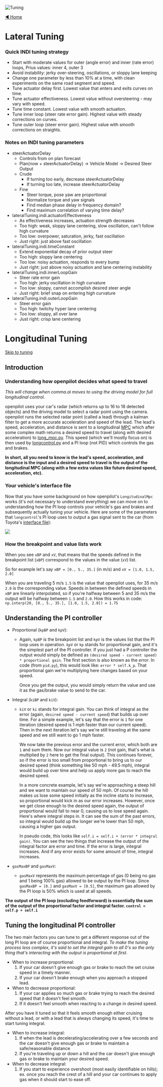 ![Tuning](https://user-images.githubusercontent.com/37757984/83087550-658b3c00-a046-11ea-9744-8f1e51fa8009.png)

[◄ Home](https://github.com/commaai/openpilot/wiki)

# Lateral Tuning

### Quick INDI tuning strategy
 - Start with moderate values for outer (angle error) and inner (rate error) loops, Prius values: inner 4, outer 3
 - Avoid instability: jerky over-steering, oscillations, or sloppy lane keeping
 - Change one parameter by less than 10% at a time, with clean experiments on the same road segment and speed.
 - Tune actuator delay first. Lowest value that enters and exits curves on time.
 - Tune actuator effectiveness. Lowest value without oversteering - may vary with speed.
 - Tune time constant. Lowest value with smooth actuation.
 - Tune inner loop (steer rate error gain). Highest value with steady corrections on curves.
 - Tune outer loop (steer error gain). Highest value with smooth corrections on straights.

### Notes on INDI tuning parameters
* steerActuatorDelay
  * Controls from on plan forecast
  * Plan(now + steerActuatorDelay) -> Vehicle Model -> Desired Steer Output
  * Crude
    * If turning too early, decrease steerActuatorDelay
    * If turning too late, increase steerActuatorDelay
  * Fine
    * Steer torque, pose yaw are proportional
    * Normalize torque and yaw signals
    * Find median phase delay in frequency domain?
    * Find maximum correlation of varying time delay?
* lateralTuning.indi.actuatorEffectiveness
  * As effectiveness increases, actuation strength decreases
  * Too high: weak, sloppy lane centering, slow oscillation, can't follow high curvature
  * Too low: overpower, saturation, jerky, fast oscillation
  * Just right: just above fast oscillation
* lateralTuning.indi.timeConstant
  * Extend exponential decay of prior output steer
  * Too high: sloppy lane centering
  * Too low: noisy actuation, responds to every bump
  * Just right: just above noisy actuation and lane centering instability
* lateralTuning.indi.innerLoopGain
  * Steer rate error gain
  * Too high: jerky oscillation in high curvature
  * Too low: sloppy, cannot accomplish desired steer angle
  * Just right: brief snap on entering high curvature
* lateralTuning.indi.outerLoopGain
  * Steer error gain
  * Too high: twitchy hyper lane centering
  * Too low: sloppy, all over lane
  * Just right: crisp lane centering

# Longitudinal Tuning
[Skip to tuning](#Tuning-the-longitudinal-PI-controller)
## Introduction

### Understanding how openpilot decides what speed to travel
*This will change when comma.ai moves to using the driving model for full longitudinal control*.

openpilot uses your car's radar (which returns up to 16 to 18 detected objects) and the driving model to select a radar point using the camera. openpilot runs the selected radar point (called a lead) through a kalman filter to get a more accurate acceleration and speed of the lead. The lead's speed, acceleration, and distance is sent to a longitudinal [MPC](https://en.wikipedia.org/wiki/Model_predictive_control) which after some complex math returns a desired speed to travel (along with desired acceleration) to [long_mpc.py](/commaai/openpilot/blob/master/selfdrive/controls/lib/long_mpc.py). This speed (which we'll mostly focus on) is then used by [longcontrol.py](/commaai/openpilot/blob/master/selfdrive/controls/lib/longcontrol.py) and a PI loop (not PID) which controls the gas and brakes.

**In short, all you need to know is the lead's speed, acceleration, and distance is the input and a desired speed to travel is the output of the longitudinal MPC (along with a few extra values like future desired speed, acceleration, etc).**

### Your vehicle's interface file
Now that you have some background on how openpilot's `LongitudinalMpc` works (it's not necessary to understand everything) we can move on to understanding how the PI loop controls your vehicle's gas and brakes and subsequently actually tuning your vehicle. Here are some of the parameters that `longcontrol`'s PI loop uses to output a gas signal sent to the car (from Toyota's [interface file](/commaai/openpilot/blob/master/selfdrive/car/toyota/interface.py#L288)):

![](https://i.imgur.com/e3w1kUM.png)

### How the breakpoint and value lists work
When you see `xBP` and `xV`, that means that the speeds defined in the breakpoint list (`xBP`) correspond to the values in the value (`xV`) list.

So for example let's say `xBP = [0., 5., 35.]` (in m/s) and `xV = [1.0, 1.5, 2.0]`

When you are traveling 5 m/s `1.5` is the value that openpilot uses, for 35 m/s `2.0` is the corresponding value. Speeds in between the defined speeds in `xBP` are linearly interpolated, so if you're halfway between 5 and 35 m/s the output will be halfway between `1.5` and `2.0`. How this works in code: `np.interp(20, [0., 5., 35.], [1.0, 1.5, 2.0]) = 1.75`

## Understanding the PI controller
* Proportional (`kpBP` and `kpV`):
  - Again, `kpBP` is the breakpoint list and `kpV` is the values list that the PI loop uses in operation. `kpV` or `kp` stands for proportional gain, and it's the simplest part of the PI controller. If you just had a P controller the output would simply be defined as `(desired speed - current speed) * proportional gain`. The first section is also known as the *error*. In code (from `pid.py`), this would look like: `error * self.k_p`. That proportional gain we're multiplying here changes based on your speed.

    Once you get the output, you would simply return the value and use it as the gas/brake value to send to the car.

* Integral (`kiBP` and `kiV`):
  - `kiV` or `ki` stands for integral gain. You can think of integral as the error (again, `desired speed - current speed`) that builds up over time. For a simple example, let's say that the error is `1` for one iteration (desired speed is 1 mph faster than our current speed). Then in the next iteration let's say we're still traveling at the same speed and we still want to go 1 mph faster.

    We now take the previous error and the current error, which both are `1` and sum them. Now our integral value is `2` (not gain, that's what is multiplied by `2` here to get the final output). This continues forever, so if the error is too small from proportional to bring us to our desired speed (think something like 50 mph - 49.5 mph), integral would build up over time and help us apply more gas to reach the desired speed.

    In a more concrete example, let's say we're approaching a steep hill and we want to maintain our speed of 50 mph. Of course the hill makes us lose some speed initially as the incline starts to increase, so proportional would kick in as our error increases. However, once we get close enough to the desired speed again, the output of proportional would fall to near 0, causing us to lose speed again. Here's where integral steps in. It can see the sum of the past errors, so integral would build up the longer we're lower than 50 mph, causing a higher gas output.

    In pseudo code, this looks like `self.i = self.i + (error * integral gain)`. You can see the two things that increase the output of the integral factor are error and time. If the error is large, integral increases. And if any error exists for some amount of time, integral increases.

* `gasMaxBP` and `gasMaxV`:
  - `gasMaxV` represents the maximum percentage of gas (0 being no gas and 1 being 100% gas) allowed to be output by the PI loop. Since `gasMaxBP = [0.]` and `gasMaxV = [0.5]`, the maximum gas allowed by the PI loop is 50% which is used at all speeds.

**The output of the PI loop (excluding feedforward) is essentially the sum of the output of the proportional factor and integral factor. `control = self.p + self.i`**

## Tuning the longitudinal PI controller
The two main factors you can tune to get a different response out of the long PI loop are of course proportional and integral. *To make the tuning process less complex, it's said to set the integral gain to all 0's so the only thing that's interacting with the output is proportional at first.*

- When to increase proportional:
  1. If your car doesn't give enough gas or brake to reach the set cruise speed in a timely manner.
  2. If your car doesn't brake enough when you approach a stopped lead.
- When to decrease proportional:
  1. If your car applies so much gas or brake trying to reach the desired speed that it doesn't feel smooth.
  2. If it doesn't feel smooth when reacting to a change in desired speed.

After you have it tuned so that it feels smooth enough either cruising without a lead, or with a lead that is always changing its speed, it's time to start tuning integral.

- When to increase integral:
  1. If when the lead is decelerating/accelerating over a few seconds and the car doesn't give enough gas or brake to maintain a safe/reasonable distance
  2. If you're traveling up or down a hill and the car doesn't give enough gas or brake to maintain your desired speed.
- When to decrease integral:
  1. If you start to experience overshoot (most easily identifiable on hills); ex. once you reach the crest of a hill and your car continues to apply gas when it should start to ease off.
